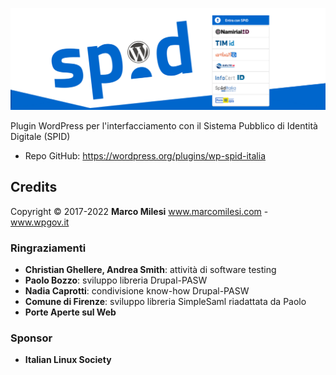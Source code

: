 ![SPID WP](https://raw.githubusercontent.com/WPGov/wp-spid-italia/asset/banner-1544x500.png)

Plugin WordPress per l'interfacciamento con il Sistema Pubblico di Identità Digitale (SPID)

* Repo GitHub: https://wordpress.org/plugins/wp-spid-italia

## Credits

Copyright © 2017-2022 **Marco Milesi**
www.marcomilesi.com - www.wpgov.it

### Ringraziamenti
* **Christian Ghellere, Andrea Smith**: attività di software testing
* **Paolo Bozzo**: sviluppo libreria Drupal-PASW
* **Nadia Caprotti**: condivisione know-how Drupal-PASW
* **Comune di Firenze**: sviluppo libreria SimpleSaml riadattata da Paolo
* **Porte Aperte sul Web**

### Sponsor
* **Italian Linux Society**
